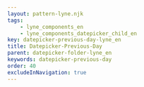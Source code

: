 ```yaml
---
layout: pattern-lyne.njk
tags: 
    - lyne_components_en
    - lyne_components_datepicker_child_en
key: datepicker-previous-day-lyne_en
title: Datepicker-Previous-Day
parent: datepicker-folder-lyne_en
keywords: datepicker-previous-day
order: 40
excludeInNavigation: true
---
```

